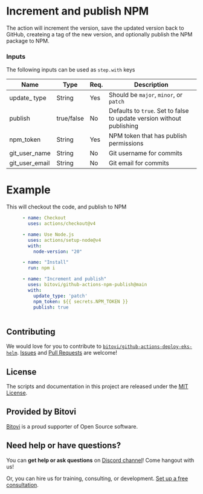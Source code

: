 

# Increment and publish NPM

The action will increment the version, save the updated version back to GitHub, createing a tag of the new version, and optionally publish the NPM package to NPM.

### Inputs

The following inputs can be used as `step.with` keys

| Name      | Type       | Req. | Description                                                  |
| --------- | ---------- | ---- | ------------------------------------------------------------ |
| update_ type      | String     | Yes  | Should be `major`, `minor`, or `patch`                       |
| publish   | true/false | No   | Defaults to `true`.  Set to false to update version without publishing |
| npm_token | String     | Yes  | NPM token that has publish permissions                       |
| git_user_name | String     | No  | Git username for commits                     |
| git_user_email | String     | No  | Git email for commits                       |

# Example

This will checkout the code, and publish to NPM


```yaml
      - name: Checkout
        uses: actions/checkout@v4

      - name: Use Node.js
        uses: actions/setup-node@v4
        with:
          node-version: "20"

      - name: "Install"
        run: npm i

      - name: "Increment and publish"
        uses: bitovi/github-actions-npm-publish@main
        with:
          update_type: 'patch'
          npm_token: ${{ secrets.NPM_TOKEN }}
          publish: true
            
```

## Contributing
We would love for you to contribute to [`bitovi/github-actions-deploy-eks-helm`](https://github.com/bitovi/github-actions-deploy-eks-helm).   [Issues](https://github.com/bitovi/github-actions-deploy-eks-helm/issues) and [Pull Requests](https://github.com/bitovi/github-actions-deploy-eks-helm/pulls) are welcome!

## License
The scripts and documentation in this project are released under the [MIT License](https://github.com/bitovi/github-actions-deploy-eks-helm/blob/main/LICENSE).

## Provided by Bitovi
[Bitovi](https://www.bitovi.com/) is a proud supporter of Open Source software.

## Need help or have questions?
You can **get help or ask questions** on [Discord channel](https://discord.gg/J7ejFsZnJ4)! Come hangout with us!

Or, you can hire us for training, consulting, or development. [Set up a free consultation](https://www.bitovi.com/devops-consulting).
